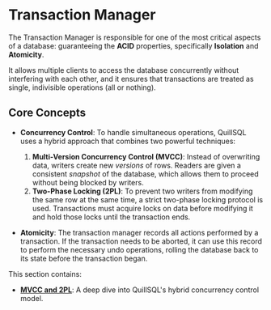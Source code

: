 # Transaction Manager

The Transaction Manager is responsible for one of the most critical aspects of a database: guaranteeing the **ACID** properties, specifically **Isolation** and **Atomicity**.

It allows multiple clients to access the database concurrently without interfering with each other, and it ensures that transactions are treated as single, indivisible operations (all or nothing).

## Core Concepts

- **Concurrency Control**: To handle simultaneous operations, QuillSQL uses a hybrid approach that combines two powerful techniques:
    1.  **Multi-Version Concurrency Control (MVCC)**: Instead of overwriting data, writers create new *versions* of rows. Readers are given a consistent *snapshot* of the database, which allows them to proceed without being blocked by writers.
    2.  **Two-Phase Locking (2PL)**: To prevent two writers from modifying the same row at the same time, a strict two-phase locking protocol is used. Transactions must acquire locks on data before modifying it and hold those locks until the transaction ends.

- **Atomicity**: The transaction manager records all actions performed by a transaction. If the transaction needs to be aborted, it can use this record to perform the necessary undo operations, rolling the database back to its state before the transaction began.

This section contains:

- **[MVCC and 2PL](./../transaction/mvcc_and_2pl.md)**: A deep dive into QuillSQL's hybrid concurrency control model.